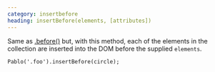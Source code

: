 ```yaml
--- 
category: insertbefore
heading: insertBefore(elements, [attributes])
---
```


Same as [.before()](/api/before) but, with this method, each of the elements in the collection are inserted into the DOM before the supplied `elements`.

    Pablo('.foo').insertBefore(circle);